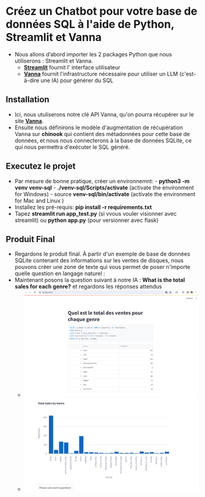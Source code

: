 # **Créez un Chatbot pour votre base de données SQL à l'aide de Python, Streamlit et Vanna**
 - Nous allons d’abord importer les 2 packages Python que nous utiliserons : Streamlit et Vanna.
   - [**Streamlit**](https://streamlit.io/) fournit l' interface utilisateur
   - [**Vanna**](https://vanna.ai/) fournit l'infrastructure nécessaire pour utiliser un LLM (c'est-à-dire une IA) pour générer du SQL
## Installation
 - Ici, nous utuliserons notre clé API Vanna, qu'on pourra récupérer sur le site [**Vanna**](https://vanna.ai/).
 - Ensuite nous définirons le modèle d'augmentation de récupération Vanna sur **chinook** qui contient des métadonnées pour cette base de données, et nous nous connecterons à la base de données SQLite, ce qui nous permettra 
  d'exécuter le SQL généré.

## Executez le projet
 - Par mesure de bonne pratique, créer un environnemnt:
       - **python3 -m venv venv-sql**
       - **./venv-sql/Scripts/activate** (activate the environment for Windows)
       - source **venv-sql/bin/activate** (activate the environment for Mac and Linux )
 - Installez les pré-requis: **pip install -r requirements.txt**
 - Tapez **streamlit run app_test.py** (si vvous vouler visionner avec streamlit) ou **python app.py** (pour versionner avec flask)

## Produit Final
 - Regardons le produit final. À partir d'un exemple de base de données SQLite contenant des informations sur les ventes de disques,
    nous pouvons créer une zone de texte qui vous permet de poser n'importe quelle question en langage naturel :
- Maintenant posons la question suivant à notre IA : **What is the total sales for each genre?** et regardons les réponses attendus
   - ![Montrer le code SQL généré et le Tableau correspondant](output_question1.PNG)
   - ![Utilisez l'IA pour générer un graphique et l'afficher](graphe-question1.PNG)
   
